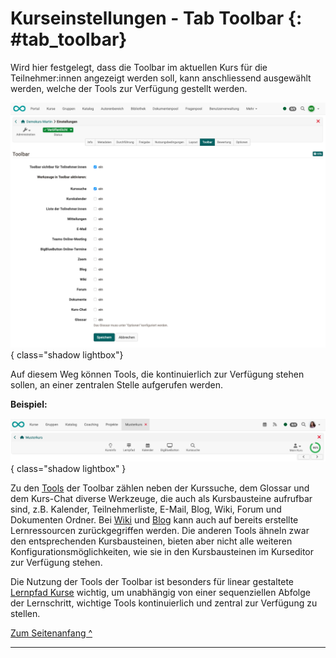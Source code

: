 # Kurseinstellungen - Tab Toolbar {: #tab_toolbar}


Wird hier festgelegt, dass die Toolbar im aktuellen Kurs für die Teilnehmer:innen angezeigt werden soll, kann anschliessend ausgewählt werden, welche der Tools zur Verfügung gestellt werden.

![course_settings_toolbar1_v1_de.png](assets/course_settings_toolbar1_v1_de.png){ class="shadow lightbox"}

Auf diesem Weg können Tools, die kontinuierlich zur Verfügung stehen sollen, an einer zentralen Stelle aufgerufen werden.

**Beispiel:**

![course_settings_toolbar_v1_de.png](assets/course_settings_toolbar_v1_de.png){ class="shadow lightbox" }

 Zu den [Tools](../learningresources/Using_Additional_Course_Features.de.md) der Toolbar zählen neben der Kurssuche, dem Glossar und dem Kurs-Chat diverse Werkzeuge, die auch als Kursbausteine aufrufbar sind, z.B. Kalender, Teilnehmerliste, E-Mail, Blog, Wiki, Forum und Dokumenten Ordner. Bei [Wiki](../learningresources/Wiki.de.md) und [Blog](../learningresources/Blog.de.md) kann auch auf bereits erstellte Lernressourcen zurückgegriffen werden. Die anderen Tools ähneln zwar den entsprechenden Kursbausteinen, bieten aber nicht alle weiteren Konfigurationsmöglichkeiten, wie sie in den Kursbausteinen im Kurseditor zur Verfügung stehen.

Die Nutzung der Tools der Toolbar ist besonders für linear gestaltete [Lernpfad Kurse](Learning_path_course.de.md) wichtig, um unabhängig von einer sequenziellen Abfolge der Lernschritt, wichtige Tools kontinuierlich und zentral zur Verfügung zu stellen.

[Zum Seitenanfang ^](#tab_toolbar)

---


